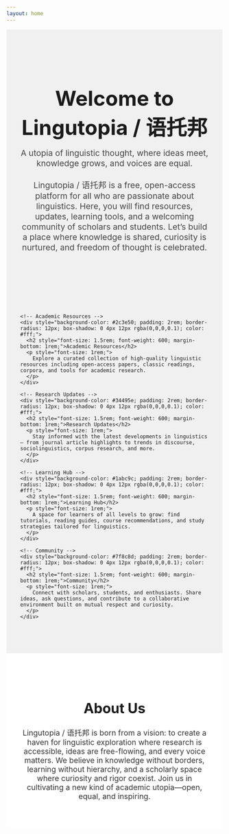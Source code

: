 ```yaml
---
layout: home
---
```


<section style="background-color: #f0f0f0; padding: 4rem 2rem; text-align: center;">
  <h1 style="font-size: 3rem; font-weight: 700; margin-bottom: 1rem;">Welcome to Lingutopia / 语托邦</h1>
  <p style="font-size: 1.2rem; max-width: 800px; margin: auto; color: #444;">
    A utopia of linguistic thought, where ideas meet, knowledge grows, and voices are equal.
    <br><br>
    Lingutopia / 语托邦 is a free, open-access platform for all who are passionate about linguistics.
    Here, you will find resources, updates, learning tools, and a welcoming community of scholars and students.
    Let’s build a place where knowledge is shared, curiosity is nurtured, and freedom of thought is celebrated.
  </p>
</section>

<section style="background-color: #f0f0f0; padding: 4rem 2rem;">
  <div style="display: grid; grid-template-columns: repeat(auto-fit, minmax(250px, 1fr)); gap: 2rem; max-width: 1000px; margin: auto;">
    
    <!-- Academic Resources -->
    <div style="background-color: #2c3e50; padding: 2rem; border-radius: 12px; box-shadow: 0 4px 12px rgba(0,0,0,0.1); color: #fff;">
      <h2 style="font-size: 1.5rem; font-weight: 600; margin-bottom: 1rem;">Academic Resources</h2>
      <p style="font-size: 1rem;">
        Explore a curated collection of high-quality linguistic resources including open-access papers, classic readings, corpora, and tools for academic research.
      </p>
    </div>

    <!-- Research Updates -->
    <div style="background-color: #34495e; padding: 2rem; border-radius: 12px; box-shadow: 0 4px 12px rgba(0,0,0,0.1); color: #fff;">
      <h2 style="font-size: 1.5rem; font-weight: 600; margin-bottom: 1rem;">Research Updates</h2>
      <p style="font-size: 1rem;">
        Stay informed with the latest developments in linguistics — from journal article highlights to trends in discourse, sociolinguistics, corpus research, and more.
      </p>
    </div>

    <!-- Learning Hub -->
    <div style="background-color: #1abc9c; padding: 2rem; border-radius: 12px; box-shadow: 0 4px 12px rgba(0,0,0,0.1); color: #fff;">
      <h2 style="font-size: 1.5rem; font-weight: 600; margin-bottom: 1rem;">Learning Hub</h2>
      <p style="font-size: 1rem;">
        A space for learners of all levels to grow: find tutorials, reading guides, course recommendations, and study strategies tailored for linguistics.
      </p>
    </div>

    <!-- Community -->
    <div style="background-color: #7f8c8d; padding: 2rem; border-radius: 12px; box-shadow: 0 4px 12px rgba(0,0,0,0.1); color: #fff;">
      <h2 style="font-size: 1.5rem; font-weight: 600; margin-bottom: 1rem;">Community</h2>
      <p style="font-size: 1rem;">
        Connect with scholars, students, and enthusiasts. Share ideas, ask questions, and contribute to a collaborative environment built on mutual respect and curiosity.
      </p>
    </div>
  </div>
</section>

<section style="background-color: #ffffff; padding: 4rem 2rem; text-align: center;">
  <h2 style="font-size: 2rem; font-weight: 700; margin-bottom: 1.5rem;">About Us</h2>
  <p style="font-size: 1.1rem; max-width: 800px; margin: auto; color: #333;">
    Lingutopia / 语托邦 is born from a vision: to create a haven for linguistic exploration where research is accessible, ideas are free-flowing, and every voice matters.
    We believe in knowledge without borders, learning without hierarchy, and a scholarly space where curiosity and rigor coexist.
    Join us in cultivating a new kind of academic utopia—open, equal, and inspiring.
  </p>
</section>
